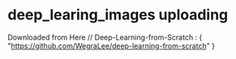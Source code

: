 # deep_learing_images uploading

Downloaded from Here // 
Deep-Learning-from-Scratch : { "https://github.com/WegraLee/deep-learning-from-scratch" }
